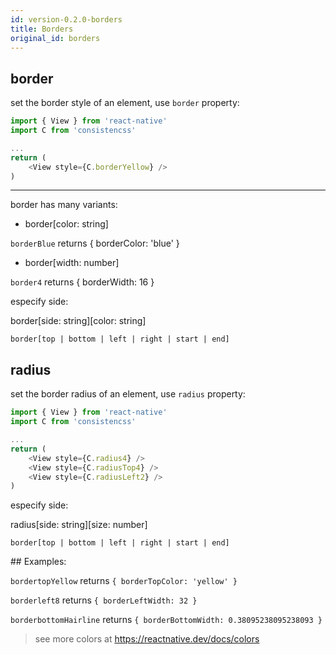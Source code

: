 ```yaml
---
id: version-0.2.0-borders
title: Borders
original_id: borders
---
```


## border

set the border style of an element, use `border` property:

```js
import { View } from 'react-native'
import C from 'consistencss'

...
return (
    <View style={C.borderYellow} />
)
```

---

border has many variants:

- border[color: string]

`borderBlue` returns { borderColor: 'blue' }

- border[width: number]

`border4` returns { borderWidth: 16 }

especify side:

border[side: string][color: string]

`border[top | bottom | left | right | start | end]`

## radius

set the border radius of an element, use `radius` property:

```js
import { View } from 'react-native'
import C from 'consistencss'

...
return (
    <View style={C.radius4} />
    <View style={C.radiusTop4} />
    <View style={C.radiusLeft2} />
)
```

especify side:

radius[side: string][size: number]

`border[top | bottom | left | right | start | end]`

## Examples:

`bordertopYellow` returns `{ borderTopColor: 'yellow' }`

`borderleft8` returns `{ borderLeftWidth: 32 }`

`borderbottomHairline` returns `{ borderBottomWidth: 0.38095238095238093 }`

> see more colors at https://reactnative.dev/docs/colors
